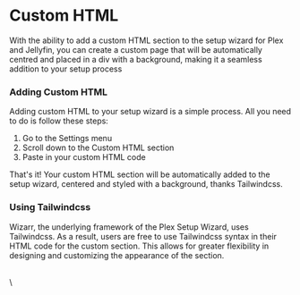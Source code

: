 # Custom HTML

With the ability to add a custom HTML section to the setup wizard for Plex and Jellyfin, you can create a custom page that will be automatically centred and placed in a div with a background, making it a seamless addition to your setup process

### Adding Custom HTML

Adding custom HTML to your setup wizard is a simple process. All you need to do is follow these steps:

1. Go to the Settings menu&#x20;
2. Scroll down to the Custom HTML section
3. Paste in your custom HTML code

That's it! Your custom HTML section will be automatically added to the setup wizard, centered and styled with a background, thanks Tailwindcss.

### Using Tailwindcss

Wizarr, the underlying framework of the Plex Setup Wizard, uses Tailwindcss. As a result, users are free to use Tailwindcss syntax in their HTML code for the custom section. This allows for greater flexibility in designing and customizing the appearance of the section.

\
\
